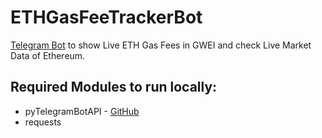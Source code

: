 # ETHGasFeeTrackerBot
[Telegram Bot](https://telegram.dog/ETHGasFeeTrackerBot) to show Live ETH Gas Fees in GWEI and check Live Market Data of Ethereum.

## Required Modules to run locally:
- pyTelegramBotAPI - [GitHub](https://github.com/eternnoir/pyTelegramBotAPI)
- requests
